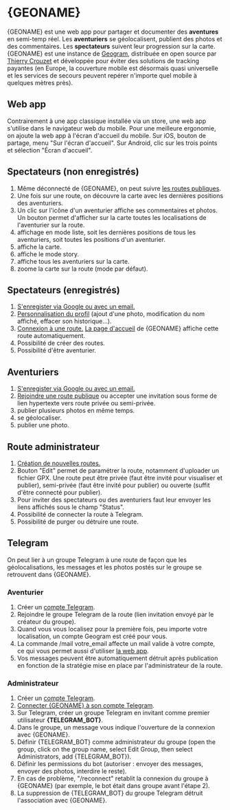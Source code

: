 # {GEONAME}

{GEONAME} est une web app pour partager et documenter des **aventures** en semi-temp réel.
Les **aventuriers** se géolocalisent, publient des photos et des commentaires.
Les **spectateurs** suivent leur progression sur la carte.
{GEONAME} est une instance de [Geogram](https://github.com/tcrouzet/geogram), distribuée en open source par [Thierry Crouzet](https://tcrouzet.com/) et développée pour éviter des solutions de tracking payantes (en Europe, la couverture mobile est désormais quasi universelle et les services de secours peuvent repérer n'importe quel mobile à quelques mètres près).  

## Web app

Contrairement à une app classique installée via un store, une web app s'utilise dans le navigateur web du mobile. Pour une meilleure ergonomie, on ajoute la web app à l'écran d'accueil du mobile. Sur iOS, bouton de partage, menu "Sur l'écran d'accueil". Sur Android, clic sur les trois points et sélection "Écran d'accueil".

## Spectateurs (non enregistrés)

1. Même déconnecté de {GEONAME}, on peut suivre [les routes publiques](/routes).
1. Une fois sur une route, on découvre la carte avec les dernières positions des aventuriers.
1. Un clic sur l'icône d'un aventurier affiche ses commentaires et photos. Un bouton permet d'afficher sur la carte toutes les localisations de l'aventurier sur la route.
1. <i class="fas fa-list"></i> affichage en mode liste, soit les dernières positions de tous les aventuriers, soit toutes les positions d'un aventurier.
1. <i class="fas fa-map"></i> affiche la carte.
1. <i class="fas fa-book"></i> affiche le mode story.
1. <i class="fas fa-expand-arrows-alt"></i> affiche tous les aventuriers sur la carte.
1. <i class="fas fa-compress"></i> zoome la carte sur la route (mode par défaut).

## Spectateurs (enregistrés)

1. [S'enregister via Google ou avec un email.](/login)
1. [Personnalisation du profil](/user) (ajout d'une photo, modification du nom affiché, effacer son historique…).
1. [Connexion à une route.](/routes) [La page d'accueil](/) de {GEONAME} affiche cette route automatiquement.
1. Possibilité de créer des routes.
1. Possibilité d'être aventurier.

## Aventuriers

1. [S'enregister via Google ou avec un email.](/login)
2. [Rejoindre une route publique](/routes) ou accepter une invitation sous forme de lien hypertexte vers route privée ou semi-privée.
1. <i class="fas fa-images"></i> publier plusieurs photos en même temps.
1. <i class="fas fa-map-marker-alt"></i> se géolocaliser.
1. <i class="fas fa-camera"></i> publier une photo.

## Route administrateur

1. [Création de nouvelles routes.](/routes)
1. Bouton "Edit" permet de paramétrer la route, notamment d'uploader un fichier GPX. Une route peut être privée (faut être invité pour visualiser et publier), semi-privée (faut être invité pour publier) ou ouverte (suffit d'être connecté pour publier).
1. Pour inviter des spectateurs ou des aventuriers faut leur envoyer les liens affichés sous le champ "Status".
1. Possibilité de connecter la route à Telegram.
1. Possibilité de purger ou détruire une route.

## Telegram

On peut lier à un groupe Telegram à une route de façon que les géolocalisations, les messages et les photos postés sur le groupe se retrouvent dans {GEONAME}.

### Aventurier

1. Créer un [compte Telegram](https://telegram.org/apps).
1. Rejoindre le groupe Telegram de la route (lien invitation envoyé par le créateur du groupe).
1. Quand vous vous localisez pour la première fois, peu importe votre localisation, un compte Geogram est créé pour vous.
1. La commande /mail votre_email affecte un mail valide à votre compte, ce qui vous permet aussi d'utiliser [la web app](/).
1. Vos messages peuvent être automatiquement détruit après publication en fonction de la stratégie mise en place par l'administrateur de la route. 

### Administrateur

1. Créer un [compte Telegram](https://telegram.org/apps).
1. [Connecter {GEONAME} à son compte Telegram](/user).
1. Sur Telegram, créer un groupe Telegram en invitant comme premier utilisateur **{TELEGRAM_BOT}**.
1. Dans le groupe, un message vous indique l'ouverture de la connexion avec {GEONAME}.
1. Définir {TELEGRAM_BOT} comme administrateur du groupe (open the group, click on the group name, select Edit Group, then select Administrators, add {TELEGRAM_BOT}).
1. Définir les permissions du bot (autoriser : envoyer des messages, envoyer des photos, interdire le reste).
1. En cas de problème, "/reconnect" retablit la connexion du groupe à {GEONAME} (par exemple, le bot était dans groupe avant l'étape 2).
1. La suppression de {TELEGRAM_BOT} du groupe Telegram détruit l'association avec {GEONAME}.
